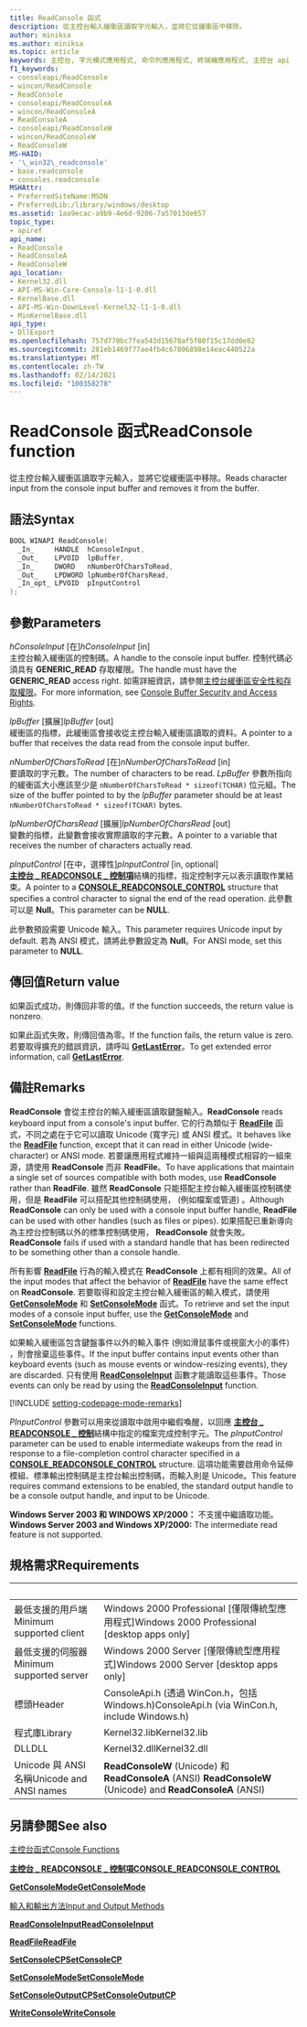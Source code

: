 ```yaml
---
title: ReadConsole 函式
description: 從主控台輸入緩衝區讀取字元輸入，並將它從緩衝區中移除。
author: miniksa
ms.author: miniksa
ms.topic: article
keywords: 主控台, 字元模式應用程式, 命令列應用程式, 終端機應用程式, 主控台 api
f1_keywords:
- consoleapi/ReadConsole
- wincon/ReadConsole
- ReadConsole
- consoleapi/ReadConsoleA
- wincon/ReadConsoleA
- ReadConsoleA
- consoleapi/ReadConsoleW
- wincon/ReadConsoleW
- ReadConsoleW
MS-HAID:
- '\_win32\_readconsole'
- base.readconsole
- consoles.readconsole
MSHAttr:
- PreferredSiteName:MSDN
- PreferredLib:/library/windows/desktop
ms.assetid: 1aa9ecac-a9b9-4e6d-9206-7a57013de657
topic_type:
- apiref
api_name:
- ReadConsole
- ReadConsoleA
- ReadConsoleW
api_location:
- Kernel32.dll
- API-MS-Win-Core-Console-l1-1-0.dll
- KernelBase.dll
- API-MS-Win-DownLevel-Kernel32-l1-1-0.dll
- MinKernelBase.dll
api_type:
- DllExport
ms.openlocfilehash: 757d770bc7fea543d15678af5f80f15c17dd0e82
ms.sourcegitcommit: 281eb1469f77ae4fb4c67806898e14eac440522a
ms.translationtype: MT
ms.contentlocale: zh-TW
ms.lasthandoff: 02/14/2021
ms.locfileid: "100358278"
---
```

# <a name="readconsole-function"></a><span data-ttu-id="43d32-104">ReadConsole 函式</span><span class="sxs-lookup"><span data-stu-id="43d32-104">ReadConsole function</span></span>

<span data-ttu-id="43d32-105">從主控台輸入緩衝區讀取字元輸入，並將它從緩衝區中移除。</span><span class="sxs-lookup"><span data-stu-id="43d32-105">Reads character input from the console input buffer and removes it from the buffer.</span></span>

## <a name="syntax"></a><span data-ttu-id="43d32-106">語法</span><span class="sxs-lookup"><span data-stu-id="43d32-106">Syntax</span></span>

```C
BOOL WINAPI ReadConsole(
  _In_     HANDLE  hConsoleInput,
  _Out_    LPVOID  lpBuffer,
  _In_     DWORD   nNumberOfCharsToRead,
  _Out_    LPDWORD lpNumberOfCharsRead,
  _In_opt_ LPVOID  pInputControl
);
```

## <a name="parameters"></a><span data-ttu-id="43d32-107">參數</span><span class="sxs-lookup"><span data-stu-id="43d32-107">Parameters</span></span>

<span data-ttu-id="43d32-108">*hConsoleInput* \[在\]</span><span class="sxs-lookup"><span data-stu-id="43d32-108">*hConsoleInput* \[in\]</span></span>  
<span data-ttu-id="43d32-109">主控台輸入緩衝區的控制碼。</span><span class="sxs-lookup"><span data-stu-id="43d32-109">A handle to the console input buffer.</span></span> <span data-ttu-id="43d32-110">控制代碼必須具有 **GENERIC\_READ** 存取權限。</span><span class="sxs-lookup"><span data-stu-id="43d32-110">The handle must have the **GENERIC\_READ** access right.</span></span> <span data-ttu-id="43d32-111">如需詳細資訊，請參閱[主控台緩衝區安全性和存取權限](console-buffer-security-and-access-rights.md)。</span><span class="sxs-lookup"><span data-stu-id="43d32-111">For more information, see [Console Buffer Security and Access Rights](console-buffer-security-and-access-rights.md).</span></span>

<span data-ttu-id="43d32-112">*lpBuffer* \[擴展\]</span><span class="sxs-lookup"><span data-stu-id="43d32-112">*lpBuffer* \[out\]</span></span>  
<span data-ttu-id="43d32-113">緩衝區的指標，此緩衝區會接收從主控台輸入緩衝區讀取的資料。</span><span class="sxs-lookup"><span data-stu-id="43d32-113">A pointer to a buffer that receives the data read from the console input buffer.</span></span>

<span data-ttu-id="43d32-114">*nNumberOfCharsToRead* \[在\]</span><span class="sxs-lookup"><span data-stu-id="43d32-114">*nNumberOfCharsToRead* \[in\]</span></span>  
<span data-ttu-id="43d32-115">要讀取的字元數。</span><span class="sxs-lookup"><span data-stu-id="43d32-115">The number of characters to be read.</span></span> <span data-ttu-id="43d32-116">*LpBuffer* 參數所指向的緩衝區大小應該至少是 `nNumberOfCharsToRead * sizeof(TCHAR)` 位元組。</span><span class="sxs-lookup"><span data-stu-id="43d32-116">The size of the buffer pointed to by the *lpBuffer* parameter should be at least `nNumberOfCharsToRead * sizeof(TCHAR)` bytes.</span></span>

<span data-ttu-id="43d32-117">*lpNumberOfCharsRead* \[擴展\]</span><span class="sxs-lookup"><span data-stu-id="43d32-117">*lpNumberOfCharsRead* \[out\]</span></span>  
<span data-ttu-id="43d32-118">變數的指標，此變數會接收實際讀取的字元數。</span><span class="sxs-lookup"><span data-stu-id="43d32-118">A pointer to a variable that receives the number of characters actually read.</span></span>

<span data-ttu-id="43d32-119">*pInputControl* \[在中，選擇性\]</span><span class="sxs-lookup"><span data-stu-id="43d32-119">*pInputControl* \[in, optional\]</span></span>  
<span data-ttu-id="43d32-120">[**主控台 \_ READCONSOLE \_ 控制項**](console-readconsole-control.md)結構的指標，指定控制字元以表示讀取作業結束。</span><span class="sxs-lookup"><span data-stu-id="43d32-120">A pointer to a [**CONSOLE\_READCONSOLE\_CONTROL**](console-readconsole-control.md) structure that specifies a control character to signal the end of the read operation.</span></span> <span data-ttu-id="43d32-121">此參數可以是 **Null**。</span><span class="sxs-lookup"><span data-stu-id="43d32-121">This parameter can be **NULL**.</span></span>

<span data-ttu-id="43d32-122">此參數預設需要 Unicode 輸入。</span><span class="sxs-lookup"><span data-stu-id="43d32-122">This parameter requires Unicode input by default.</span></span> <span data-ttu-id="43d32-123">若為 ANSI 模式，請將此參數設定為 **Null**。</span><span class="sxs-lookup"><span data-stu-id="43d32-123">For ANSI mode, set this parameter to **NULL**.</span></span>

## <a name="return-value"></a><span data-ttu-id="43d32-124">傳回值</span><span class="sxs-lookup"><span data-stu-id="43d32-124">Return value</span></span>

<span data-ttu-id="43d32-125">如果函式成功，則傳回非零的值。</span><span class="sxs-lookup"><span data-stu-id="43d32-125">If the function succeeds, the return value is nonzero.</span></span>

<span data-ttu-id="43d32-126">如果此函式失敗，則傳回值為零。</span><span class="sxs-lookup"><span data-stu-id="43d32-126">If the function fails, the return value is zero.</span></span> <span data-ttu-id="43d32-127">若要取得擴充的錯誤資訊，請呼叫 [**GetLastError**](/windows/win32/api/errhandlingapi/nf-errhandlingapi-getlasterror)。</span><span class="sxs-lookup"><span data-stu-id="43d32-127">To get extended error information, call [**GetLastError**](/windows/win32/api/errhandlingapi/nf-errhandlingapi-getlasterror).</span></span>

## <a name="remarks"></a><span data-ttu-id="43d32-128">備註</span><span class="sxs-lookup"><span data-stu-id="43d32-128">Remarks</span></span>

<span data-ttu-id="43d32-129">**ReadConsole** 會從主控台的輸入緩衝區讀取鍵盤輸入。</span><span class="sxs-lookup"><span data-stu-id="43d32-129">**ReadConsole** reads keyboard input from a console's input buffer.</span></span> <span data-ttu-id="43d32-130">它的行為類似于 [**ReadFile**](/windows/win32/api/fileapi/nf-fileapi-readfile) 函式，不同之處在于它可以讀取 Unicode (寬字元) 或 ANSI 模式。</span><span class="sxs-lookup"><span data-stu-id="43d32-130">It behaves like the [**ReadFile**](/windows/win32/api/fileapi/nf-fileapi-readfile) function, except that it can read in either Unicode (wide-character) or ANSI mode.</span></span> <span data-ttu-id="43d32-131">若要讓應用程式維持一組與這兩種模式相容的一組來源，請使用 **ReadConsole** 而非 **ReadFile**。</span><span class="sxs-lookup"><span data-stu-id="43d32-131">To have applications that maintain a single set of sources compatible with both modes, use **ReadConsole** rather than **ReadFile**.</span></span> <span data-ttu-id="43d32-132">雖然 **ReadConsole** 只能搭配主控台輸入緩衝區控制碼使用，但是 **ReadFile** 可以搭配其他控制碼使用， (例如檔案或管道) 。</span><span class="sxs-lookup"><span data-stu-id="43d32-132">Although **ReadConsole** can only be used with a console input buffer handle, **ReadFile** can be used with other handles (such as files or pipes).</span></span> <span data-ttu-id="43d32-133">如果搭配已重新導向為主控台控制碼以外的標準控制碼使用， **ReadConsole** 就會失敗。</span><span class="sxs-lookup"><span data-stu-id="43d32-133">**ReadConsole** fails if used with a standard handle that has been redirected to be something other than a console handle.</span></span>

<span data-ttu-id="43d32-134">所有影響 [**ReadFile**](/windows/win32/api/fileapi/nf-fileapi-readfile) 行為的輸入模式在 **ReadConsole** 上都有相同的效果。</span><span class="sxs-lookup"><span data-stu-id="43d32-134">All of the input modes that affect the behavior of [**ReadFile**](/windows/win32/api/fileapi/nf-fileapi-readfile) have the same effect on **ReadConsole**.</span></span> <span data-ttu-id="43d32-135">若要取得和設定主控台輸入緩衝區的輸入模式，請使用 [**GetConsoleMode**](getconsolemode.md) 和 [**SetConsoleMode**](setconsolemode.md) 函式。</span><span class="sxs-lookup"><span data-stu-id="43d32-135">To retrieve and set the input modes of a console input buffer, use the [**GetConsoleMode**](getconsolemode.md) and [**SetConsoleMode**](setconsolemode.md) functions.</span></span>

<span data-ttu-id="43d32-136">如果輸入緩衝區包含鍵盤事件以外的輸入事件 (例如滑鼠事件或視窗大小的事件) ，則會捨棄這些事件。</span><span class="sxs-lookup"><span data-stu-id="43d32-136">If the input buffer contains input events other than keyboard events (such as mouse events or window-resizing events), they are discarded.</span></span> <span data-ttu-id="43d32-137">只有使用 [**ReadConsoleInput**](readconsoleinput.md) 函數才能讀取這些事件。</span><span class="sxs-lookup"><span data-stu-id="43d32-137">Those events can only be read by using the [**ReadConsoleInput**](readconsoleinput.md) function.</span></span>

[!INCLUDE [setting-codepage-mode-remarks](./includes/setting-codepage-mode-remarks.md)]

<span data-ttu-id="43d32-138">*PInputControl* 參數可以用來從讀取中啟用中繼假喚醒，以回應 [**主控台 \_ READCONSOLE \_ 控制**](console-readconsole-control.md)結構中指定的檔案完成控制字元。</span><span class="sxs-lookup"><span data-stu-id="43d32-138">The *pInputControl* parameter can be used to enable intermediate wakeups from the read in response to a file-completion control character specified in a [**CONSOLE\_READCONSOLE\_CONTROL**](console-readconsole-control.md) structure.</span></span> <span data-ttu-id="43d32-139">這項功能需要啟用命令延伸模組、標準輸出控制碼是主控台輸出控制碼，而輸入則是 Unicode。</span><span class="sxs-lookup"><span data-stu-id="43d32-139">This feature requires command extensions to be enabled, the standard output handle to be a console output handle, and input to be Unicode.</span></span>

<span data-ttu-id="43d32-140">**Windows Server 2003 和 WINDOWS XP/2000：** 不支援中繼讀取功能。</span><span class="sxs-lookup"><span data-stu-id="43d32-140">**Windows Server 2003 and Windows XP/2000:** The intermediate read feature is not supported.</span></span>

## <a name="requirements"></a><span data-ttu-id="43d32-141">規格需求</span><span class="sxs-lookup"><span data-stu-id="43d32-141">Requirements</span></span>

| &nbsp; | &nbsp; |
|-|-|
| <span data-ttu-id="43d32-142">最低支援的用戶端</span><span class="sxs-lookup"><span data-stu-id="43d32-142">Minimum supported client</span></span> | <span data-ttu-id="43d32-143">Windows 2000 Professional \[僅限傳統型應用程式\]</span><span class="sxs-lookup"><span data-stu-id="43d32-143">Windows 2000 Professional \[desktop apps only\]</span></span> |
| <span data-ttu-id="43d32-144">最低支援的伺服器</span><span class="sxs-lookup"><span data-stu-id="43d32-144">Minimum supported server</span></span> | <span data-ttu-id="43d32-145">Windows 2000 Server \[僅限傳統型應用程式\]</span><span class="sxs-lookup"><span data-stu-id="43d32-145">Windows 2000 Server \[desktop apps only\]</span></span> |
| <span data-ttu-id="43d32-146">標頭</span><span class="sxs-lookup"><span data-stu-id="43d32-146">Header</span></span> | <span data-ttu-id="43d32-147">ConsoleApi.h (透過 WinCon.h，包括 Windows.h)</span><span class="sxs-lookup"><span data-stu-id="43d32-147">ConsoleApi.h (via WinCon.h, include Windows.h)</span></span> |
| <span data-ttu-id="43d32-148">程式庫</span><span class="sxs-lookup"><span data-stu-id="43d32-148">Library</span></span> | <span data-ttu-id="43d32-149">Kernel32.lib</span><span class="sxs-lookup"><span data-stu-id="43d32-149">Kernel32.lib</span></span> |
| <span data-ttu-id="43d32-150">DLL</span><span class="sxs-lookup"><span data-stu-id="43d32-150">DLL</span></span> | <span data-ttu-id="43d32-151">Kernel32.dll</span><span class="sxs-lookup"><span data-stu-id="43d32-151">Kernel32.dll</span></span> |
| <span data-ttu-id="43d32-152">Unicode 與 ANSI 名稱</span><span class="sxs-lookup"><span data-stu-id="43d32-152">Unicode and ANSI names</span></span> | <span data-ttu-id="43d32-153">**ReadConsoleW** (Unicode) 和 **ReadConsoleA** (ANSI) </span><span class="sxs-lookup"><span data-stu-id="43d32-153">**ReadConsoleW** (Unicode) and **ReadConsoleA** (ANSI)</span></span> |

## <a name="see-also"></a><span data-ttu-id="43d32-154">另請參閱</span><span class="sxs-lookup"><span data-stu-id="43d32-154">See also</span></span>

[<span data-ttu-id="43d32-155">主控台函式</span><span class="sxs-lookup"><span data-stu-id="43d32-155">Console Functions</span></span>](console-functions.md)

[<span data-ttu-id="43d32-156">**主控台 \_ READCONSOLE \_ 控制項**</span><span class="sxs-lookup"><span data-stu-id="43d32-156">**CONSOLE\_READCONSOLE\_CONTROL**</span></span>](console-readconsole-control.md)

[<span data-ttu-id="43d32-157">**GetConsoleMode**</span><span class="sxs-lookup"><span data-stu-id="43d32-157">**GetConsoleMode**</span></span>](getconsolemode.md)

[<span data-ttu-id="43d32-158">輸入和輸出方法</span><span class="sxs-lookup"><span data-stu-id="43d32-158">Input and Output Methods</span></span>](input-and-output-methods.md)

[<span data-ttu-id="43d32-159">**ReadConsoleInput**</span><span class="sxs-lookup"><span data-stu-id="43d32-159">**ReadConsoleInput**</span></span>](readconsoleinput.md)

[<span data-ttu-id="43d32-160">**ReadFile**</span><span class="sxs-lookup"><span data-stu-id="43d32-160">**ReadFile**</span></span>](/windows/win32/api/fileapi/nf-fileapi-readfile)

[<span data-ttu-id="43d32-161">**SetConsoleCP**</span><span class="sxs-lookup"><span data-stu-id="43d32-161">**SetConsoleCP**</span></span>](setconsolecp.md)

[<span data-ttu-id="43d32-162">**SetConsoleMode**</span><span class="sxs-lookup"><span data-stu-id="43d32-162">**SetConsoleMode**</span></span>](setconsolemode.md)

[<span data-ttu-id="43d32-163">**SetConsoleOutputCP**</span><span class="sxs-lookup"><span data-stu-id="43d32-163">**SetConsoleOutputCP**</span></span>](setconsoleoutputcp.md)

[<span data-ttu-id="43d32-164">**WriteConsole**</span><span class="sxs-lookup"><span data-stu-id="43d32-164">**WriteConsole**</span></span>](writeconsole.md)